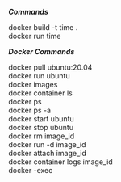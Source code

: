 ***Commands***

docker build -t time . <br />
docker run time

***Docker Commands***

docker pull ubuntu:20.04 <br />
docker run ubuntu <br />
docker images <br />
docker container ls <br />
docker ps <br />
docker ps -a <br />
docker start ubuntu <br />
docker stop ubuntu <br />
docker rm image_id <br />
docker run -d image_id <br />
docker attach image_id <br />
docker container logs image_id <br />
docker -exec <br />
